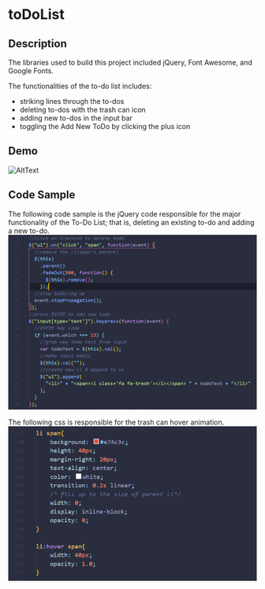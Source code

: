 # toDoList
## Description
The libraries used to build this project included jQuery, Font Awesome, and Google Fonts.  

The functionalities of the to-do list includes:  
* striking lines through the to-dos  
* deleting to-dos with the trash can icon  
* adding new to-dos in the input bar  
* toggling the Add New ToDo by clicking the plus icon
    
## Demo
![AltText](https://media.giphy.com/media/ZGBPOdQZube7KyLhai/giphy.gif)

## Code Sample
The following code sample is the jQuery code responsible for the major functionality of the To-Do List; that is, deleting an existing to-do and adding a new to-do.
![Alt Text](https://github.com/docmu/toDoList/blob/master/Screenshot%20(62).png)

The following css is responsible for the trash can hover animation.
![Alt Text](https://github.com/docmu/toDoList/blob/master/Screenshot%20(63).png)

